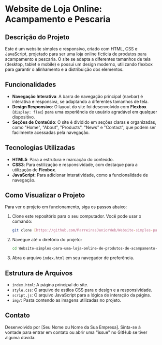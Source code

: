 # Website de Loja Online: Acampamento e Pescaria

## Descrição do Projeto

Este é um website simples e responsivo, criado com HTML, CSS e JavaScript, projetado para ser uma loja online fictícia de produtos para acampamento e pescaria. O site se adapta a diferentes tamanhos de tela (desktop, tablet e mobile) e possui um design moderno, utilizando flexbox para garantir o alinhamento e a distribuição dos elementos.

## Funcionalidades

* **Navegação Interativa**: A barra de navegação principal (navbar) é interativa e responsiva, se adaptando a diferentes tamanhos de tela.
* **Design Responsivo**: O layout do site foi desenvolvido com **Flexbox** (`display: flex`) para uma experiência de usuário agradável em qualquer dispositivo.
* **Seções de Conteúdo**: O site é dividido em seções claras e organizadas, como "Home", "About", "Products", "News" e "Contact", que podem ser facilmente acessadas pela navegação.

## Tecnologias Utilizadas

* **HTML5**: Para a estrutura e marcação do conteúdo.
* **CSS3**: Para estilização e responsividade, com destaque para a utilização de **Flexbox**.
* **JavaScript**: Para adicionar interatividade, como a funcionalidade de navegação.

## Como Visualizar o Projeto

Para ver o projeto em funcionamento, siga os passos abaixo:

1.  Clone este repositório para o seu computador. Você pode usar o comando:
    ```bash
    git clone [https://github.com/ParreirasJuniorWeb/Website-simples-para-uma-loja-online-de-produtos-de-acampamento-e-pescaria.git](https://github.com/ParreirasJuniorWeb/Website-simples-para-uma-loja-online-de-produtos-de-acampamento-e-pescaria.git)
    ```
2.  Navegue até o diretório do projeto:
    ```bash
    cd Website-simples-para-uma-loja-online-de-produtos-de-acampamento-e-pescaria
    ```
3.  Abra o arquivo `index.html` em seu navegador de preferência.

## Estrutura de Arquivos

* `index.html`: A página principal do site.
* `style.css`: O arquivo de estilos CSS para o design e a responsividade.
* `script.js`: O arquivo JavaScript para a lógica de interação da página.
* `img/`: Pasta contendo as imagens utilizadas no projeto.

## Contato

Desenvolvido por [Seu Nome ou Nome da Sua Empresa]. Sinta-se à vontade para entrar em contato ou abrir uma "issue" no GitHub se tiver alguma dúvida.
